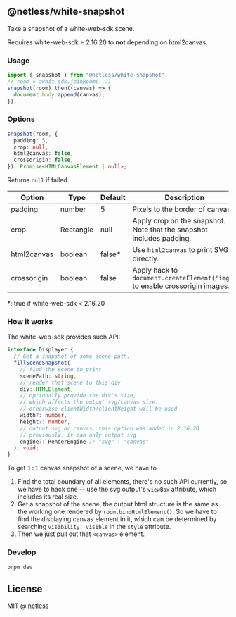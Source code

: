 ## @netless/white-snapshot

Take a snapshot of a white-web-sdk scene.

Requires white-web-sdk &ge; 2.16.20 to **not** depending on html2canvas.

### Usage

```js
import { snapshot } from "@netless/white-snapshot";
// room = await sdk.joinRoom(...)
snapshot(room).then((canvas) => {
  document.body.append(canvas);
});
```

### Options

```ts
snapshot(room, {
  padding: 5,
  crop: null,
  html2canvas: false,
  crossorigin: false,
}): Promise<HTMLCanvasElement | null>;
```

Returns `null` if failed.

| Option      | Type      | Default | Description                                                                 |
| ----------- | --------- | ------- | --------------------------------------------------------------------------- |
| padding     | number    | 5       | Pixels to the border of canvas.                                             |
| crop        | Rectangle | null    | Apply crop on the snapshot. Note that the snapshot includes padding.        |
| html2canvas | boolean   | false\* | Use `html2canvas` to print SVG directly.                                    |
| crossorigin | boolean   | false   | Apply hack to `document.createElement('img')` to enable crossorigin images. |

\*: true if white-web-sdk < 2.16.20

### How it works

The white-web-sdk provides such API:

```ts
interface Displayer {
  // Get a snapshot of some scene path.
  fillSceneSnapshot(
    // find the scene to print
    scenePath: string,
    // render that scene to this div
    div: HTMLElement,
    // optionally provide the div's size,
    // which affects the output svg/canvas size.
    // otherwise clientWidth/clientHeight will be used
    width?: number,
    height?: number,
    // output svg or canvas, this option was added in 2.16.20
    // previously, it can only output svg
    engine?: RenderEngine // "svg" | "canvas"
  ): void;
}
```

To get <samp>1:1</samp> canvas snapshot of a scene, we have to

1. Find the total boundary of all elements, there's no such API currently,
   so we have to hack one -- use the svg output's `viewBox` attribute, which
   includes its real size.
2. Get a snapshot of the scene, the output html structure is the same as the
   working one rendered by `room.bindHtmlElement()`. So we have to find the
   displaying canvas element in it, which can be determined by searching
   `visibility: visible` in the `style` attribute.
3. Then we just pull out that `<canvas>` element.

### Develop

```bash
pnpm dev
```

## License

MIT @ [netless](https://github.com/netless-io/white-snapshot)
